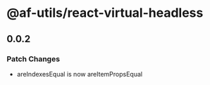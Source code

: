 # @af-utils/react-virtual-headless

## 0.0.2

### Patch Changes

-   areIndexesEqual is now areItemPropsEqual
